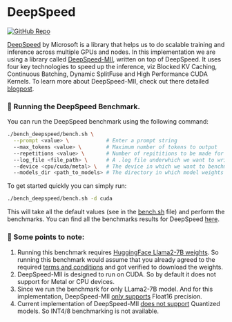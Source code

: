 # DeepSpeed

[![GitHub Repo](https://img.shields.io/badge/github-%23121011.svg?style=for-the-badge&logo=github&logoColor=white)](https://github.com/microsoft/DeepSpeed-MII) &nbsp;

[DeepSpeed](https://github.com/microsoft/DeepSpeed) by Microsoft is a library that helps us to do scalable training and inference across multiple GPUs and nodes. In this implementation we are using a library called [DeepSpeed-MII](https://github.com/microsoft/DeepSpeed-MII), written on top of DeepSpeed. It uses four key technologies to speed up the inference, viz Blocked KV Caching, Continuous Batching, Dynamic SplitFuse and High Performance CUDA Kernels. To learn more about DeepSpeed-MII, check out there detailed [blogpost](https://github.com/microsoft/DeepSpeed/tree/master/blogs/deepspeed-fastgen).


### 🚀 Running the DeepSpeed Benchmark.

You can run the DeepSpeed benchmark using the following command:

```bash
./bench_deepspeed/bench.sh \
  --prompt <value> \            # Enter a prompt string
  --max_tokens <value> \        # Maximum number of tokens to output
  --repetitions <value> \       # Number of repititions to be made for the prompt.
  --log_file <file_path> \      # A .log file underwhich we want to write the results.
  --device <cpu/cuda/metal> \   # The device in which we want to benchmark.
  --models_dir <path_to_models> # The directory in which model weights are present
```

To get started quickly you can simply run:

```bash
./bench_deepspeed/bench.sh -d cuda
```
This will take all the default values (see in the [bench.sh](/bench_deepspeed/bench.sh) file) and perform the benchmarks. You can find all the benchmarks results for DeepSpeed [here](/docs/llama2.md).


### 👀 Some points to note:

1. Running this benchmark requires [HuggingFace Llama2-7B weights](https://huggingface.co/meta-llama/Llama-2-7b). So running this benchmark would assume that you already agreed to the required [terms and conditions](https://ai.meta.com/resources/models-and-libraries/llama-downloads/) and got verified to download the weights.
2. DeepSpeed-MII is designed to run on CUDA. So by default it does not support for Metal or CPU devices.
3. Since we run the benchmark for only LLama2-7B model. And for this implementation, DeepSpeed-MII [only supports](https://github.com/microsoft/DeepSpeed/blob/b81bed69a8db3c1e3263c27f48dcecf12b354931/deepspeed/inference/v2/model_implementations/llama_v2/model.py#L83) Float16 precision.
4. Current implementation of DeepSpeed-MII [does not support](https://github.com/microsoft/DeepSpeed-MII/issues/255) Quantized models. So INT4/8 benchmarking is not available.
